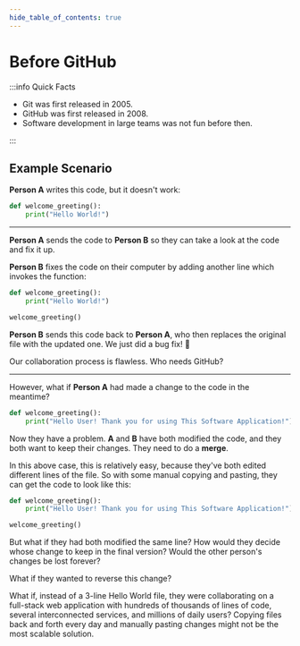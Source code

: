 ```yaml
---
hide_table_of_contents: true
---
```


# Before GitHub

:::info Quick Facts

- Git was first released in 2005.
- GitHub was first released in 2008.
- Software development in large teams was not fun before then.

:::

## Example Scenario

**Person A** writes this code, but it doesn't work:

```python
def welcome_greeting():
    print("Hello World!")
```

---

**Person A** sends the code to **Person B** so they can take a look at the code and fix it up.

**Person B** fixes the code on their computer by adding another line which invokes the function:

```python
def welcome_greeting():
    print("Hello World!")

welcome_greeting()
```

**Person B** sends this code back to **Person A**, who then replaces the original file with the updated one. We just did a bug fix! 🥳

Our collaboration process is flawless. Who needs GitHub?

---

However, what if **Person A** had made a change to the code in the meantime?

```python
def welcome_greeting():
    print("Hello User! Thank you for using This Software Application!")
```

Now they have a problem. **A** and **B** have both modified the code, and they both want to keep their changes. They need to do a **merge**.

In this above case, this is relatively easy, because they've both edited different lines of the file. So with some manual copying and pasting, they can get the code to look like this:

```python
def welcome_greeting():
    print("Hello User! Thank you for using This Software Application!")

welcome_greeting()
```

But what if they had both modified the same line? How would they decide whose change to keep in the final version? Would the other person's changes be lost forever?

What if they wanted to reverse this change?

What if, instead of a 3-line Hello World file, they were collaborating on a full-stack web application with hundreds of thousands of lines of code, several interconnected services, and millions of daily users? Copying files back and forth every day and manually pasting changes might not be the most scalable solution.
